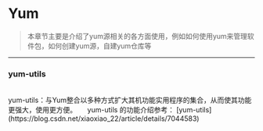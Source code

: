 #  Yum  


> 本章节主要是介绍了yum源相关的各方面使用，例如如何使用yum来管理软件包，如何创建yum源，自建yum仓库等

---

### yum-utils
<br>
yum-utils：与Yum整合以多种方式扩大其机功能实用程序的集合，从而使其功能更强大，使用更方便。  
　
yum-utils 的功能介绍参考：  
[yum-utils](https://blog.csdn.net/xiaoxiao_22/article/details/7044583)


